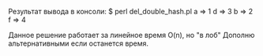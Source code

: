 Результат вывода в консоли:
$ perl del_double_hash.pl
a => 1
d => 3
b => 2
f => 4

Данное решение работает за линейное время O(n), но "в лоб"
Дополню альтернативными если останется время.


